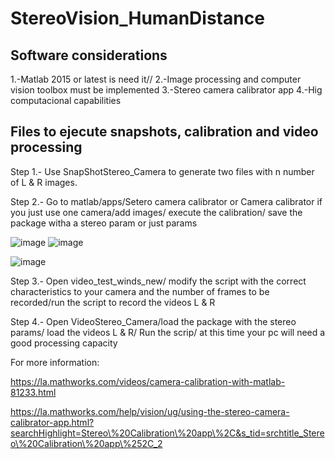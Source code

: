 # StereoVision_HumanDistance

## Software considerations

1.-Matlab 2015 or latest is need it//
2.-Image processing and computer vision toolbox must be implemented
3.-Stereo camera calibrator app
4.-Hig computacional capabilities



## Files to ejecute snapshots, calibration and video processing

Step 1.- Use SnapShotStereo_Camera to generate two files with n number of L & R images.

Step 2.- Go to matlab/apps/Setero camera calibrator or Camera calibrator if you just use one camera/add images/ execute the calibration/ save the package witha a stereo param or just params

![image](https://user-images.githubusercontent.com/78772019/220697756-2ff77f05-7b45-4630-97e3-436b8db53388.png)
![image](https://user-images.githubusercontent.com/78772019/220698161-61fabb4b-d3a2-4ca0-b5b0-9d7ab3c53d6f.png)


![image](https://user-images.githubusercontent.com/78772019/220699019-3a6a13d6-a979-4776-a3d5-afff7f43159f.png)

Step 3.- Open video_test_winds_new/ modify the script with the correct characteristics to your camera and the number of frames to be recorded/run the script to record the videos L & R

Step 4.- Open VideoStereo_Camera/load the package with the stereo params/ load the videos L & R/ Run the scrip/ at this time your pc will need a good processing capacity

For more information:

https://la.mathworks.com/videos/camera-calibration-with-matlab-81233.html

https://la.mathworks.com/help/vision/ug/using-the-stereo-camera-calibrator-app.html?searchHighlight=Stereo\%20Calibration\%20app\%2C&s_tid=srchtitle_Stereo\%20Calibration\%20app\%252C_2
